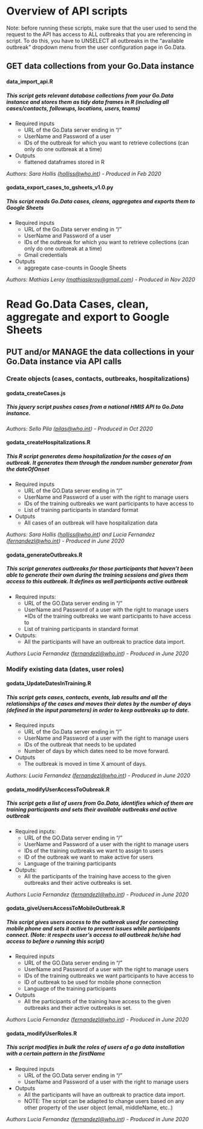 # Overview of API scripts
Note: before running these scripts, make sure that the user used to send the request to the API has access to ALL outbreaks that you are referencing in script. To do this, you have to UNSELECT all outbreaks in the “available outbreak” dropdown menu from the user configuration page in Go.Data.

## GET data collections from your Go.Data instance 
#### data_import_api.R
##### _This script gets relevant database collections from your Go.Data instance and stores them as tidy data frames in R (including all cases/contacts, followups, locations, users, teams)_
* Required inputs	
  * URL of the Go.Data server ending in “/”
  * UserName and Password of a user 
  * IDs of the outbreak for which you want to retrieve collections (can only do one outbreak at a time)
* Outputs	
  * flattened dataframes stored in R
  
 _Authors:	Sara Hollis (holliss@who.int) - Produced in Feb 2020_

#### godata_export_cases_to_gsheets_v1.0.py
##### _This script reads Go.Data cases, cleans, aggregates and exports them to Google Sheets_
* Required inputs	
  * URL of the Go.Data server ending in “/”
  * UserName and Password of a user 
  * IDs of the outbreak for which you want to retrieve collections (can only do one outbreak at a time)
  * Gmail credentials
* Outputs	
  * aggregate case-counts in Google Sheets
  
 _Authors:	Mathias Leroy (mathiasleroy@gmail.com) - Produced in Nov 2020_
 
 # Read Go.Data Cases, clean, aggregate and export to Google Sheets

## PUT and/or MANAGE the data collections in your Go.Data instance via API calls

### Create objects (cases, contacts, outbreaks, hospitalizations)

#### godata_createCases.js
##### _This jquery script pushes cases from a national HMIS API to Go.Data instance._

_Authors:	Sello Pila (pilas@who.int) - Produced in Oct 2020_

#### godata_createHospitalizations.R
##### _This R script generates demo hospitalization for the cases of an outbreak. It generates them through the random number generator from the dateOfOnset_
* Required inputs
  * URL of the GO.Data server ending in “/”
  * UserName and Password of a user with the right to manage users
  * IDs of the training outbreaks we want participants to have access to
  * List of training participants in standard format
* Outputs
  * All cases of an outbreak will have hospitalization data  
  
_Authors: Sara Hollis (holliss@who.int) and Lucia Fernandez (fernandezl@who.int) - Produced in June 2020_

#### godata_generateOutbreaks.R
##### _This script generates outbreaks for those participants that haven’t been able to generate their own during the training sessions and gives them access to this outbreak. It defines as well participants active outbreak_
* Required inputs:	
  * URL of the GO.Data server ending in “/”
  * UserName and Password of a user with the right to manage users
  *IDs of the training outbreaks we want participants to have access to
  * List of training participants in standard format
* Outputs:
  * All the participants will have an outbreak to practice data import.  

_Authors	Lucia Fernandez (fernandezl@who.int) - Produced in June 2020_

### Modify existing data (dates, user roles)

#### godata_UpdateDatesInTraining.R	
##### _This script gets cases, contacts, events, lab results and all the relationships of the cases and moves their dates by the number of days (defined in the input parameters) in order to keep outbreaks up to date._
* Required inputs	
  * URL of the Go.Data server ending in “/”
  * UserName and Password of a user with the right to manage users
  * IDs of the outbreak that needs to be updated
  * Number of days by which dates need to be move forward.
* Outputs	
  * The outbreak is moved in time X amount of days.

_Authors:	Lucia Fernandez (fernandezl@who.int) - Produced in June 2020_

#### godata_modifyUserAccessToOubreak.R
##### _This script gets a list of users from Go.Data, identifies which of them are training participants and sets their available outbreaks and active outbreak_
* Required inputs:
  * URL of the GO.Data server ending in “/”
  * UserName and Password of a user with the right to manage users
  * IDs of the training outbreaks we want to assign to users
  * ID of the outbreak we want to make active for users
  *	Language of the training participants
* Outputs:
   * All the participants of the training have access to the given outbreaks and their active outbreaks is set.  
   
_Authors	Lucia Fernandez (fernandezl@who.int) - Produced in June 2020_

#### godata_giveUsersAccessToMobileOutbreak.R
##### _This script gives users access to the outbreak used for connecting mobile phone and sets it active to prevent issues while participants connect. (Note: it respects user’s access to all outbreak he/she had access to before o running this script)_
* Required inputs	
  * URL of the GO.Data server ending in “/”
  * UserName and Password of a user with the right to manage users
  * IDs of the training outbreaks we want participants to have access to
  * ID of outbreak to be used for mobile phone connection
  * Language of the training participants
* Outputs
  * All the participants of the training have access to the given outbreaks and their active outbreaks is set.  

_Authors	Lucia Fernandez (fernandezl@who.int) - Produced in June 2020_

#### godata_modifyUserRoles.R
##### _This script modifies in bulk the roles of users of a go data installation with a certain pattern in the firstName_
* Required inputs
  * URL of the GO.Data server ending in “/”
  * UserName and Password of a user with the right to manage users
* Outputs
  * All the participants will have an outbreak to practice data import.  
  * NOTE:	The script can be adapted to change users based on any other property of the user object (email, middleName, etc..)

_Authors	Lucia Fernandez (fernandezl@who.int) - Produced in June 2020_


